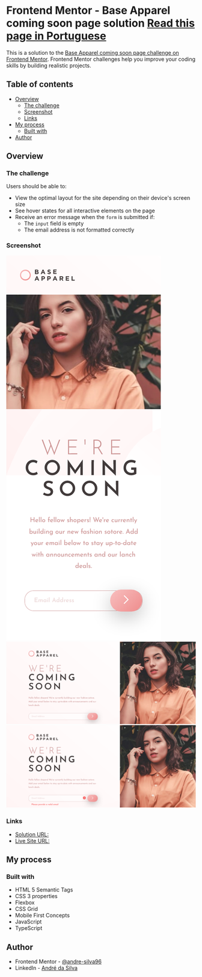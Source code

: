 # Frontend Mentor - Base Apparel coming soon page solution [Read this page in Portuguese](README-pt.md)

This is a solution to the [Base Apparel coming soon page challenge on Frontend Mentor](https://www.frontendmentor.io/challenges/base-apparel-coming-soon-page-5d46b47f8db8a7063f9331a0). Frontend Mentor challenges help you improve your coding skills by building realistic projects. 

## Table of contents

- [Overview](#overview)
  - [The challenge](#the-challenge)
  - [Screenshot](#screenshot)
  - [Links](#links)
- [My process](#my-process)
  - [Built with](#built-with)
- [Author](#author)

## Overview

### The challenge

Users should be able to:

- View the optimal layout for the site depending on their device's screen size
- See hover states for all interactive elements on the page
- Receive an error message when the `form` is submitted if:
  - The `input` field is empty
  - The email address is not formatted correctly

### Screenshot

![](./public/assets/images/image-mobile.png)
![](./public/assets/images/image-desktop.png)
![](./public/assets/images/image-desktop-error.png)

### Links

- [Solution URL:](https://github.com/andre-silva96/JavaScript-e-TypeScript/tree/main/base-apparel-project)
- [Live Site URL:](https://andre-silva96.github.io/JavaScript-e-TypeScript/base-apparel-project/public/)

## My process

### Built with

- HTML 5 Semantic Tags
- CSS 3 properties
- Flexbox
- CSS Grid
- Mobile First Concepts
- JavaScript
- TypeScript

## Author

- Frontend Mentor - [@andre-silva96](https://www.frontendmentor.io/profile/andre-silva96)
- LinkedIn - [André da Silva](https://www.linkedin.com/in/andresilva96/)